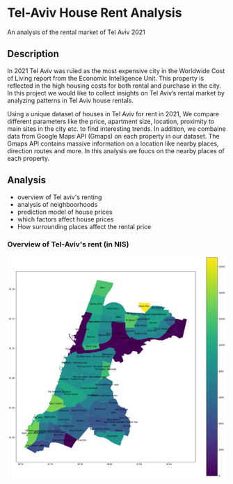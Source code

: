 # Tel-Aviv House Rent Analysis
An analysis of the rental market of Tel Aviv 2021

## Description
In 2021 Tel Aviv was ruled as the most expensive city in the Worldwide Cost of Living report from the Economic Intelligence Unit. This property is reflected in the high housing costs for both rental and purchase in the city. In this project we would like to collect insights on Tel Aviv’s rental market by analyzing patterns in Tel Aviv house rentals. 

Using a unique dataset of houses in Tel Aviv for rent in 2021, We compare different parameters like the price, apartment size, location, proximity to main sites in the city etc. to find interesting trends. In addition, we combaine data from Google Maps API (Gmaps) on each property in our dataset. The Gmaps API contains massive information on a location like nearby places, direction routes and more. In this analysis we foucs on the nearby places of each property.

## Analysis
- overview of Tel aviv's renting
- analysis of neighboorhoods
- prediction model of house prices 
- which factors affect house prices
- How surrounding places affect the rental price

### Overview of Tel-Aviv's rent (in NIS)
![alt text](https://github.com/efratrvd/tel-aviv-rent-analysis/blob/main/TLV_rent.png)
